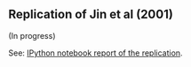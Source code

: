 Replication of Jin et al (2001)
---
(In progress)

See: [IPython notebook report of the replication](http://jbn.github.io/jin_et_al_2001/). 